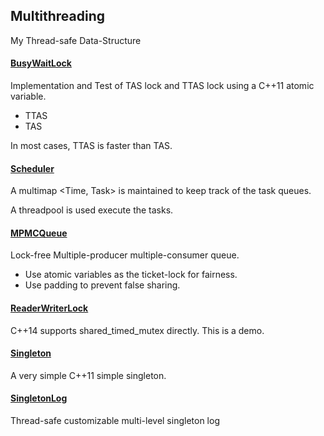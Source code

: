 ## Multithreading


My Thread-safe Data-Structure 


#### [BusyWaitLock](./cpp/BusyWaitLock)
Implementation and Test of TAS lock and TTAS lock using a C++11 atomic variable.

* TTAS 
* TAS

In most cases, TTAS is faster than TAS.


#### [Scheduler](./cpp/DelayedScheduler)

A multimap <Time, Task\> is maintained to keep track of the task queues.

A threadpool is used execute the tasks.

#### [MPMCQueue](./cpp/MPMCQueue)

Lock-free Multiple-producer multiple-consumer queue.

* Use atomic variables as the ticket-lock for fairness.
* Use padding to prevent false sharing.

#### [ReaderWriterLock](./cpp/ReaderWriterLock)

C++14 supports shared_timed_mutex directly. This is a demo.

#### [Singleton](./cpp/Singleton)

A very simple C++11 simple singleton.

#### [SingletonLog](./cpp/SingletonLog)

Thread-safe customizable multi-level singleton log

